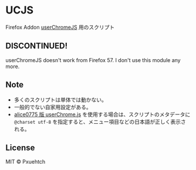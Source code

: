 # UCJS
Firefox Addon [userChromeJS](http://userchromejs.mozdev.org/) 用のスクリプト

## DISCONTINUED!
userChromeJS doesn't work from Firefox 57. I don't use this module any more.

## Note
* 多くのスクリプトは単体では動かない。
* 一般的でない自家用設定がある。
* [alice0775 版 userChrome.js](https://github.com/alice0775/userChrome.js/blob/master/userChrome.js) を使用する場合は、スクリプトのメタデータに `@charset utf-8` を指定すると、メニュー項目などの日本語が正しく表示される。

## License
MIT &copy; Pxuehtch
